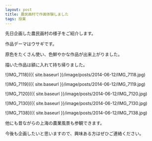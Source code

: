 ```yaml
---
layout: post
title: 農民画村で作画体験しました
tags: 授業
---
```


先日企画した農民画村の様子をご紹介します。

作品デーマはウサギです。

原色をたくさん使い、色鮮やかな作品が出来上がりました。

描いた作品は額に入れて持ち帰りました。

![IMG_7118]({{ site.baseurl }}/image/posts/2014-06-12/IMG_7118.jpg)

![IMG_7119]({{ site.baseurl }}/image/posts/2014-06-12/IMG_7119.jpg)

![IMG_7120]({{ site.baseurl }}/image/posts/2014-06-12/IMG_7120.jpg)

![IMG_7130]({{ site.baseurl }}/image/posts/2014-06-12/IMG_7130.jpg)

![IMG_7138]({{ site.baseurl }}/image/posts/2014-06-12/IMG_7138.jpg)

他にも昔ながらの上海の農業風景も参観できます。

今後も企画したいと思いますので、興味ある方はぜひご連絡ください。
